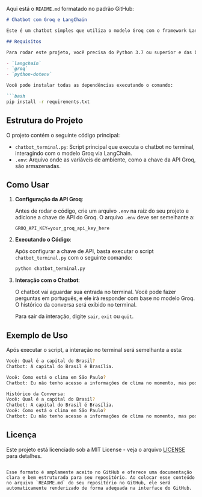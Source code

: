 Aqui está o `README.md` formatado no padrão GitHub:

```markdown
# Chatbot com Groq e LangChain

Este é um chatbot simples que utiliza o modelo Groq com o framework LangChain para processamento de linguagem natural. O chatbot responde às perguntas do usuário em português e mantém um histórico da conversa durante a interação, exibido diretamente no terminal.

## Requisitos

Para rodar este projeto, você precisa do Python 3.7 ou superior e das bibliotecas abaixo:

- `langchain`
- `groq`
- `python-dotenv`

Você pode instalar todas as dependências executando o comando:

```bash
pip install -r requirements.txt
```

## Estrutura do Projeto

O projeto contém o seguinte código principal:

- `chatbot_terminal.py`: Script principal que executa o chatbot no terminal, interagindo com o modelo Groq via LangChain.
- `.env`: Arquivo onde as variáveis de ambiente, como a chave da API Groq, são armazenadas.

## Como Usar

1. **Configuração da API Groq**:
   
   Antes de rodar o código, crie um arquivo `.env` na raiz do seu projeto e adicione a chave de API do Groq. O arquivo `.env` deve ser semelhante a:

   ```dotenv
   GROQ_API_KEY=your_groq_api_key_here
   ```

2. **Executando o Código**:
   
   Após configurar a chave de API, basta executar o script `chatbot_terminal.py` com o seguinte comando:

   ```bash
   python chatbot_terminal.py
   ```

3. **Interação com o Chatbot**:
   
   O chatbot vai aguardar sua entrada no terminal. Você pode fazer perguntas em português, e ele irá responder com base no modelo Groq. O histórico da conversa será exibido no terminal.

   Para sair da interação, digite `sair`, `exit` ou `quit`.

## Exemplo de Uso

Após executar o script, a interação no terminal será semelhante a esta:

```bash
Você: Qual é a capital do Brasil?
Chatbot: A capital do Brasil é Brasília.

Você: Como está o clima em São Paulo?
Chatbot: Eu não tenho acesso a informações de clima no momento, mas posso te ajudar com outras perguntas.

Histórico da Conversa:
Você: Qual é a capital do Brasil?
Chatbot: A capital do Brasil é Brasília.
Você: Como está o clima em São Paulo?
Chatbot: Eu não tenho acesso a informações de clima no momento, mas posso te ajudar com outras perguntas.
```

## Licença

Este projeto está licenciado sob a MIT License - veja o arquivo [LICENSE](LICENSE) para detalhes.
```

Esse formato é amplamente aceito no GitHub e oferece uma documentação clara e bem estruturada para seu repositório. Ao colocar esse conteúdo no arquivo `README.md` do seu repositório no GitHub, ele será automaticamente renderizado de forma adequada na interface do GitHub.
